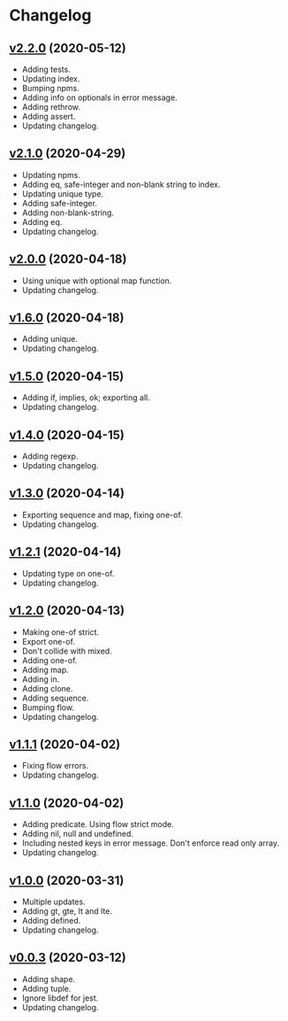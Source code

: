 # Changelog

## [v2.2.0](../../compare/v2.1.0...v2.2.0) (2020-05-12)

* Adding tests.
* Updating index.
* Bumping npms.
* Adding info on optionals in error message.
* Adding rethrow.
* Adding assert.
* Updating changelog.

## [v2.1.0](../../compare/v2.0.0...v2.1.0) (2020-04-29)

* Updating npms.
* Adding eq, safe-integer and non-blank string to index.
* Updating unique type.
* Adding safe-integer.
* Adding non-blank-string.
* Adding eq.
* Updating changelog.

## [v2.0.0](../../compare/v1.6.0...v2.0.0) (2020-04-18)

* Using unique with optional map function.
* Updating changelog.

## [v1.6.0](../../compare/v1.5.0...v1.6.0) (2020-04-18)

* Adding unique.
* Updating changelog.

## [v1.5.0](../../compare/v1.4.0...v1.5.0) (2020-04-15)

* Adding if, implies, ok; exporting all.
* Updating changelog.

## [v1.4.0](../../compare/v1.3.0...v1.4.0) (2020-04-15)

* Adding regexp.
* Updating changelog.

## [v1.3.0](../../compare/v1.2.1...v1.3.0) (2020-04-14)

* Exporting sequence and map, fixing one-of.
* Updating changelog.

## [v1.2.1](../../compare/v1.2.0...v1.2.1) (2020-04-14)

* Updating type on one-of.
* Updating changelog.

## [v1.2.0](../../compare/v1.1.1...v1.2.0) (2020-04-13)

* Making one-of strict.
* Export one-of.
* Don't collide with mixed.
* Adding one-of.
* Adding map.
* Adding in.
* Adding clone.
* Adding sequence.
* Bumping flow.
* Updating changelog.

## [v1.1.1](../../compare/v1.1.0...v1.1.1) (2020-04-02)

* Fixing flow errors.
* Updating changelog.

## [v1.1.0](../../compare/v1.0.0...v1.1.0) (2020-04-02)

* Adding predicate. Using flow strict mode.
* Adding nil, null and undefined.
* Including nested keys in error message. Don't enforce read only array.
* Updating changelog.

## [v1.0.0](../../compare/v0.0.3...v1.0.0) (2020-03-31)

* Multiple updates.
* Adding gt, gte, lt and lte.
* Adding defined.
* Updating changelog.

## [v0.0.3](../../compare/v0.0.2...v0.0.3) (2020-03-12)

* Adding shape.
* Adding tuple.
* Ignore libdef for jest.
* Updating changelog.
